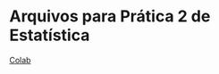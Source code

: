 # Arquivos para Prática 2 de Estatística

[Colab](https://colab.research.google.com/drive/1LKltPOlVYfmf5rebV2sO2cNi42GhYJ0x?usp=sharing)
